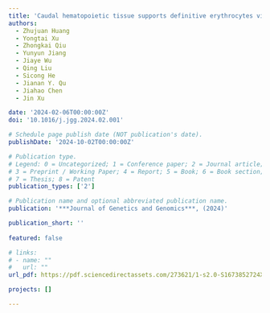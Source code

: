 ```yaml
---
title: 'Caudal hematopoietic tissue supports definitive erythrocytes via epoa and is dispensable for definitive neutrophils'
authors:
  - Zhujuan Huang
  - Yongtai Xu
  - Zhongkai Qiu
  - Yunyun Jiang
  - Jiaye Wu
  - Qing Liu
  - Sicong He
  - Jianan Y. Qu
  - Jiahao Chen
  - Jin Xu

date: '2024-02-06T00:00:00Z'
doi: '10.1016/j.jgg.2024.02.001'

# Schedule page publish date (NOT publication's date).
publishDate: '2024-10-02T00:00:00Z'

# Publication type.
# Legend: 0 = Uncategorized; 1 = Conference paper; 2 = Journal article;
# 3 = Preprint / Working Paper; 4 = Report; 5 = Book; 6 = Book section;
# 7 = Thesis; 8 = Patent
publication_types: ['2']

# Publication name and optional abbreviated publication name.
publication: '***Journal of Genetics and Genomics***, (2024)'

publication_short: ''
 
featured: false

# links:
# - name: ""
#   url: ""
url_pdf: https://pdf.sciencedirectassets.com/273621/1-s2.0-S1673852724X00065/1-s2.0-S1673852724000304/main.pdf?X-Amz-Security-Token=IQoJb3JpZ2luX2VjEGoaCXVzLWVhc3QtMSJIMEYCIQCPNemMjMJ1NnDcxHRc25MMBYkYh2ImvjbZP%2BlRVlWXZQIhAPiv59S3usUkO08Zq%2FD%2FqenxxIcFvwa9xLyS13EctIcBKrsFCLL%2F%2F%2F%2F%2F%2F%2F%2F%2F%2FwEQBRoMMDU5MDAzNTQ2ODY1Igw8BihK%2FEkfn15I7pgqjwWwLzOKk3rcruIyVk6t4EpZXHcQMXU1LNF%2BD4BcPV37aK%2BETOzuBh8n7YdGZ%2B1T%2BjGqUXC8uaSesM%2FhLwmwwBxkhbCWdMtlf9ZWYQIAKnb3uMj25AUxUfGlXq9MX4QlmP%2BR6%2Bvd%2BMdTkqzmDzSX%2Bihcr95z%2BjzAbC31udAfSsNYG4%2BF1kV%2B5xFDeZvo5DmNquXe%2FnDpxezPlBo2%2B%2BObaeHBUqw8F8urCLONMCCTsPAeOeahmbIeRCFGejpTvV2Qq2f1xMU7yk18jTCUotIWWb3r7lHQK87n30w7SpCVnT86bNwDqSeCQ3m4yhW8IHmxsNLynqzE9I1jJLCZ5LpNKGS70Qb5zwzfrqcGZYaU47eI9%2FcWlwgET3O8PPYOQkdJ%2FP11qNZa6G5LECf7VAkGFcUgie73qqoCZrXIH%2BdI3me1o2ADUQR4keLX5%2BFrGdjNea7rYNIsofZ3KZncwdWnI1TQXBOh0CXDixgXSY4PCZvHfP%2BtBNiB6CA4FccdAY1pwDFH3p%2BoxjBspZ8lYWoLfQhNflAAUVF9YK9pxH25Ofjjfut8h7YtlDRZVvsaSGhAqR1IHvov81AknEDc%2Bifr44Sn84FiYFbKT8m28Y%2BhtUkCAggS%2BJys8lVnNlMsSlSPs69MgocmfMs1%2FsUe6O5%2FM%2B9HHMX4SOZlJiORkwBfMl6JWVmshGhDQXJVcNwkqSxxKTTrqZtvNx0SXntqMp8k03NgHTwdsFmUynNDw3WttorL8yMNXrW1OOtyl3N971rp5ql9Rfyby2PgTt5pihmD7ZSf3P0kbZ1hN%2B7whEIkASPTz8%2BTVNQD2SNIdbRUy4ueJb5dIpsdF5trDM7g724AWtBZmYTZBesX5ntjtVR1Y8YFMMng97cGOrABEl6KXuYCir6nFTBGSLjK0ulGlN2TNnszkAAN6ur%2B7RE4OWVa99oPsaCWC3ui9BCpza%2Fx37i1NIe%2BP7wH18Hef%2BBeqgXsS64zstORcmk0VcvTjAlIxVsGcLp5yGhvaxDiD1ySK3rj%2FegORwiuXN5FBigrfHQjBHzFFLM1JhDkP9ZUw0R9I5KZIL5E1MFkDRS7VfLYw3b8kzONi53aKqhG08cdXVlHvdwFKT8S2NSA4rA%3D&X-Amz-Algorithm=AWS4-HMAC-SHA256&X-Amz-Date=20241003T015649Z&X-Amz-SignedHeaders=host&X-Amz-Expires=300&X-Amz-Credential=ASIAQ3PHCVTY3HRKIS3D%2F20241003%2Fus-east-1%2Fs3%2Faws4_request&X-Amz-Signature=5bf830c530d7c70bc93d415d49a8bf52a78b8236a5b13b07805efd445d35f374&hash=e1f09e275fc3fbafdc7b61161fee337febc8d30fb07eaadbd4465ebf8a5d08b9&host=68042c943591013ac2b2430a89b270f6af2c76d8dfd086a07176afe7c76c2c61&pii=S1673852724000304&tid=spdf-db1eecd4-969d-45a7-9fc1-ab3533943415&sid=c982361386906446dd587f23cf350d618ed0gxrqa&type=client&tsoh=d3d3LnNjaWVuY2VkaXJlY3QuY29t&ua=0e0d5b03045b56535556&rr=8cc951600b988514&cc=hk

projects: []

---
```





